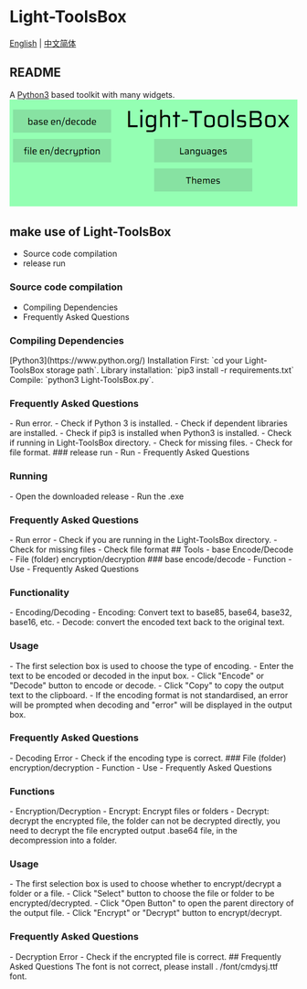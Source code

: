 # Light-ToolsBox
[English](./README.md) | [中文简体](./README-zh-CN.md)
## README
A [Python3](https://www.python.org/) based toolkit with many widgets.
![preview](./pic/preview.png)
## make use of Light-ToolsBox
- Source code compilation
- release run
### Source code compilation
- Compiling Dependencies
- Frequently Asked Questions
<h3>Compiling Dependencies</h3>
[Python3](https://www.python.org/) Installation  
First: `cd your Light-ToolsBox storage path`.  
Library installation: `pip3 install -r requirements.txt`  
Compile: `python3 Light-ToolsBox.py`.  
<h3>Frequently Asked Questions</h3>
- Run error.
  - Check if Python 3 is installed.
  - Check if dependent libraries are installed.
  - Check if pip3 is installed when Python3 is installed.
  - Check if running in Light-ToolsBox directory.
  - Check for missing files.
  - Check for file format.
### release run
- Run
- Frequently Asked Questions
<h3>Running</h3>
- Open the downloaded release
- Run the .exe
<h3>Frequently Asked Questions</h3>
- Run error
  - Check if you are running in the Light-ToolsBox directory.
  - Check for missing files
  - Check file format
## Tools
- base Encode/Decode
- File (folder) encryption/decryption
### base encode/decode
- Function
- Use
- Frequently Asked Questions
<h3>Functionality</h3>
- Encoding/Decoding
- Encoding: Convert text to base85, base64, base32, base16, etc.
- Decode: convert the encoded text back to the original text.
<h3>Usage</h3>
- The first selection box is used to choose the type of encoding.  
- Enter the text to be encoded or decoded in the input box.  
- Click "Encode" or "Decode" button to encode or decode.  
- Click "Copy" to copy the output text to the clipboard.
- If the encoding format is not standardised, an error will be prompted when decoding and "error" will be displayed in the output box.  
<h3>Frequently Asked Questions</h3>
- Decoding Error
  - Check if the encoding type is correct.
### File (folder) encryption/decryption
- Function
- Use
- Frequently Asked Questions
<h3>Functions</h3>
- Encryption/Decryption
- Encrypt: Encrypt files or folders
- Decrypt: decrypt the encrypted file, the folder can not be decrypted directly, you need to decrypt the file encrypted output .base64 file, in the decompression into a folder.
<h3>Usage</h3>
- The first selection box is used to choose whether to encrypt/decrypt a folder or a file.
- Click "Select" button to choose the file or folder to be encrypted/decrypted.
- Click "Open Button" to open the parent directory of the output file.
- Click "Encrypt" or "Decrypt" button to encrypt/decrypt.
<h3>Frequently Asked Questions</h3>
- Decryption Error
  - Check if the encrypted file is correct.
## Frequently Asked Questions
The font is not correct, please install . /font/cmdysj.ttf font.
